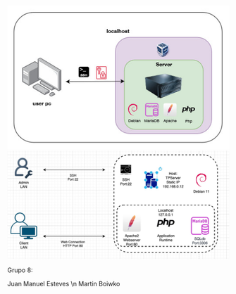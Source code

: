 ![Diagrama de topología](https://github.com/w4sp17/ComputacionAplicada24/blob/main/topologico.jpeg?raw=true)
![Diagrama de topología](https://github.com/w4sp17/ComputacionAplicada24/blob/main/topologico2.jpeg?raw=true)


Grupo 8:

Juan Manuel Esteves \n
Martin Boiwko

